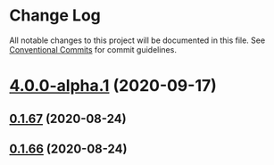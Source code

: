 # Change Log

All notable changes to this project will be documented in this file.
See [Conventional Commits](https://conventionalcommits.org) for commit guidelines.

# [4.0.0-alpha.1](https://github.com/mui-org/material-ui-x/compare/v0.1.67...v4.0.0-alpha.1) (2020-09-17)



## [0.1.67](https://github.com/mui-org/material-ui-x/compare/v0.1.66...v0.1.67) (2020-08-24)




## [0.1.66](https://github.com/mui-org/material-ui-x/compare/v0.1.65...v0.1.66) (2020-08-24)

